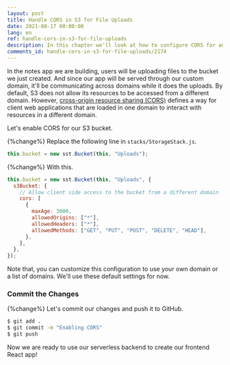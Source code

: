 ```yaml
---
layout: post
title: Handle CORS in S3 for File Uploads
date: 2021-08-17 00:00:00
lang: en 
ref: handle-cors-in-s3-for-file-uploads
description: In this chapter we'll look at how to configure CORS for an S3 bucket in our serverless app. We'll be adding these settings in our SST Bucket construct.
comments_id: handle-cors-in-s3-for-file-uploads/2174
---
```


In the notes app we are building, users will be uploading files to the bucket we just created. And since our app will be served through our custom domain, it'll be communicating across domains while it does the uploads. By default, S3 does not allow its resources to be accessed from a different domain. However, [cross-origin resource sharing (CORS)](https://en.wikipedia.org/wiki/Cross-origin_resource_sharing) defines a way for client web applications that are loaded in one domain to interact with resources in a different domain.

Let's enable CORS for our S3 bucket.

{%change%} Replace the following line in `stacks/StorageStack.js`.

``` js
this.bucket = new sst.Bucket(this, "Uploads");
```

{%change%} With this.

``` js
this.bucket = new sst.Bucket(this, "Uploads", {
  s3Bucket: {
    // Allow client side access to the bucket from a different domain
    cors: [
      {
        maxAge: 3000,
        allowedOrigins: ["*"],
        allowedHeaders: ["*"],
        allowedMethods: ["GET", "PUT", "POST", "DELETE", "HEAD"],
      },
    ],
  },
});
```

Note that, you can customize this configuration to use your own domain or a list of domains. We'll use these default settings for now.

### Commit the Changes

{%change%} Let's commit our changes and push it to GitHub.

``` bash
$ git add .
$ git commit -m "Enabling CORS"
$ git push
```

Now we are ready to use our serverless backend to create our frontend React app!
